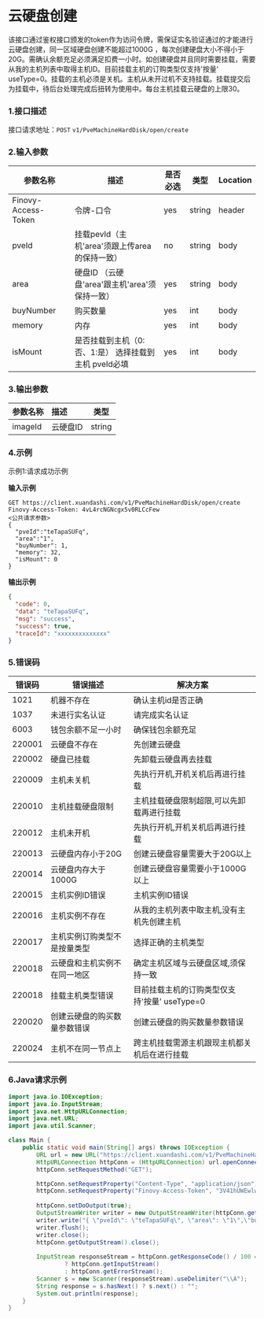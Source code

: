 # 云硬盘创建
该接口通过鉴权接口颁发的token作为访问令牌，需保证实名验证通过的才能进行云硬盘创建，同一区域硬盘创建不能超过1000G
，每次创建硬盘大小不得小于20G。需确认余额充足必须满足扣费一小时。如创建硬盘并且同时需要挂载，需要从我的主机列表中取得主机ID。目前挂载主机的订购类型仅支持'按量'
useType=0。挂载的主机必须是关机。主机从未开过机不支持挂载。挂载提交后为挂载中，待后台处理完成后扭转为使用中。每台主机挂载云硬盘的上限30。


### 1.接口描述

接口请求地址：`POST`   `v1/PveMachineHardDisk/open/create`

### 2.输入参数

| 参数名称                | 描述                               | 是否必选 | 类型     | Location |
|---------------------|----------------------------------|------|--------|----------|
| Finovy-Access-Token | 令牌-口令                            | yes  | string | header   |
| pveId               | 挂载pevId（主机'area'须跟上传area的保持一致）   | no   | string | body     |
| area                | 硬盘ID （云硬盘'area'跟主机'area'须保持一致）   | yes  | string | body     |
| buyNumber           | 购买数量                             | yes  | int    | body     |
| memory              | 内存                               | yes  | int    | body     |
| isMount             | 是否挂载到主机（0:否、1:是） 选择挂载到主机 pveId必填 | yes  | int    | body     |

### 3.输出参数

| 参数名称               | 描述    | 类型     |
|:-------------------|:------|--------|
| imageId            | 云硬盘ID | string |


### 4.示例

示例1:请求成功示例

**输入示例**

```text
GET https://client.xuandashi.com/v1/PveMachineHardDisk/open/create
Finovy-Access-Token: 4vL4rcNGNcgx5v0RLCcFew
<公共请求参数>
{
  "pveId":"teTapaSUFq",
  "area":"1",
  "buyNumber": 1,
  "memory": 32,
  "isMount": 0
}
```

**输出示例**

```json
{
  "code": 0,
  "data": "teTapaSUFq",
  "msg": "success",
  "success": true,
  "traceId": "xxxxxxxxxxxxxx"
}
```

### 5.错误码

| 错误码    | 错误描述           | 解决方案                         |
|--------|----------------|------------------------------|
| 1021   | 机器不存在          | 确认主机id是否正确                   |
| 1037   | 未进行实名认证        | 请完成实名认证                      |
| 6003   | 钱包余额不足一小时      | 确保钱包余额充足                     |
| 220001 | 云硬盘不存在         | 先创建云硬盘                       |
| 220002 | 硬盘已挂载          | 先卸载云硬盘再去挂载                   |
| 220009 | 主机未关机          | 先执行开机,开机关机后再进行挂载             |
| 220010 | 主机挂载硬盘限制       | 主机挂载硬盘限制超限,可以先卸载再进行挂载        |
| 220012 | 主机未开机          | 先执行开机,开机关机后再进行挂载             |
| 220013 | 云硬盘内存小于20G     | 创建云硬盘容量需要大于20G以上             |
| 220014 | 云硬盘内存大于1000G   | 创建云硬盘容量需要小于1000G以上           |
| 220015 | 主机实例ID错误       | 主机实例ID错误           |
| 220016 | 主机实例不存在        | 从我的主机列表中取主机,没有主机先创建主机        |
| 220017 | 主机实例订购类型不是按量类型 | 选择正确的主机类型                    |
| 220018 | 云硬盘和主机实例不在同一地区 | 确定主机区域与云硬盘区域,须保持一致           |
| 220018 | 挂载主机类型错误       | 目前挂载主机的订购类型仅支持'按量' useType=0 |
| 220020 | 创建云硬盘的购买数量参数错误 | 创建云硬盘的购买数量参数错误               |
| 220024 | 主机不在同一节点上      | 跨主机挂载需源主机跟现主机都关机后在进行挂载       |



### 6.Java请求示例

```java
import java.io.IOException;
import java.io.InputStream;
import java.net.HttpURLConnection;
import java.net.URL;
import java.util.Scanner;

class Main {
    public static void main(String[] args) throws IOException {
        URL url = new URL("https://client.xuandashi.com/v1/PveMachineHardDisk/open/create");
        HttpURLConnection httpConn = (HttpURLConnection) url.openConnection();
        httpConn.setRequestMethod("GET");

        httpConn.setRequestProperty("Content-Type", "application/json");
        httpConn.setRequestProperty("Finovy-Access-Token", "3V41hUWEwlwKH44m7SpJOs");
        
        httpConn.setDoOutput(true);
        OutputStreamWriter writer = new OutputStreamWriter(httpConn.getOutputStream());
        writer.write("{ \"pveId\": \"teTapaSUFq\", \"area\": \"1\",\"buyNumber\": 1 ,\"memory\": 32,\"memory\": 0}");
        writer.flush();
        writer.close();
        httpConn.getOutputStream().close();
        
        InputStream responseStream = httpConn.getResponseCode() / 100 == 2
                ? httpConn.getInputStream()
                : httpConn.getErrorStream();
        Scanner s = new Scanner(responseStream).useDelimiter("\\A");
        String response = s.hasNext() ? s.next() : "";
        System.out.println(response);
    }
}
```